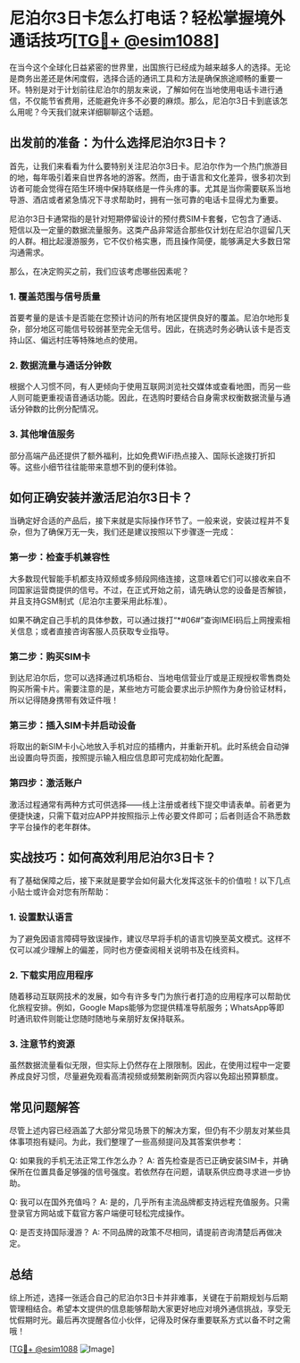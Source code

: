 # 尼泊尔3日卡怎么打电话？轻松掌握境外通话技巧[[TG💪+ @esim1088](https://t.me/s/esim1088)]

在当今这个全球化日益紧密的世界里，出国旅行已经成为越来越多人的选择。无论是商务出差还是休闲度假，选择合适的通讯工具和方法是确保旅途顺畅的重要一环。特别是对于计划前往尼泊尔的朋友来说，了解如何在当地使用电话卡进行通信，不仅能节省费用，还能避免许多不必要的麻烦。那么，尼泊尔3日卡到底该怎么用呢？今天我们就来详细聊聊这个话题。

## 出发前的准备：为什么选择尼泊尔3日卡？

首先，让我们来看看为什么要特别关注尼泊尔3日卡。尼泊尔作为一个热门旅游目的地，每年吸引着来自世界各地的游客。然而，由于语言和文化差异，很多初次到访者可能会觉得在陌生环境中保持联络是一件头疼的事。尤其是当你需要联系当地导游、酒店或者紧急情况下寻求帮助时，拥有一张可靠的电话卡显得尤为重要。

尼泊尔3日卡通常指的是针对短期停留设计的预付费SIM卡套餐，它包含了通话、短信以及一定量的数据流量服务。这类产品非常适合那些仅计划在尼泊尔逗留几天的人群。相比起漫游服务，它不仅价格实惠，而且操作简便，能够满足大多数日常沟通需求。

那么，在决定购买之前，我们应该考虑哪些因素呢？

### 1. 覆盖范围与信号质量

首要考量的是该卡是否能在您预计访问的所有地区提供良好的覆盖。尼泊尔地形复杂，部分地区可能信号较弱甚至完全无信号。因此，在挑选时务必确认该卡是否支持山区、偏远村庄等特殊地点的使用。

### 2. 数据流量与通话分钟数

根据个人习惯不同，有人更倾向于使用互联网浏览社交媒体或查看地图，而另一些人则可能更重视语音通话功能。因此，在选购时要结合自身需求权衡数据流量与通话分钟数的比例分配情况。

### 3. 其他增值服务

部分高端产品还提供了额外福利，比如免费WiFi热点接入、国际长途拨打折扣等。这些小细节往往能带来意想不到的便利体验。

## 如何正确安装并激活尼泊尔3日卡？

当确定好合适的产品后，接下来就是实际操作环节了。一般来说，安装过程并不复杂，但为了确保万无一失，我们还是建议按照以下步骤逐一完成：

### 第一步：检查手机兼容性

大多数现代智能手机都支持双频或多频段网络连接，这意味着它们可以接收来自不同国家运营商提供的信号。不过，在正式开始之前，请先确认您的设备是否解锁，并且支持GSM制式（尼泊尔主要采用此标准）。

如果不确定自己手机的具体参数，可以通过拨打“*#06#”查询IMEI码后上网搜索相关信息；或者直接咨询客服人员获取专业指导。

### 第二步：购买SIM卡

到达尼泊尔后，您可以选择通过机场柜台、当地电信营业厅或是正规授权零售商处购买所需卡片。需要注意的是，某些地方可能会要求出示护照作为身份验证材料，所以记得随身携带有效证件哦！

### 第三步：插入SIM卡并启动设备

将取出的新SIM卡小心地放入手机对应的插槽内，并重新开机。此时系统会自动弹出设置向导页面，按照提示输入相应信息即可完成初始化配置。

### 第四步：激活账户

激活过程通常有两种方式可供选择——线上注册或者线下提交申请表单。前者更为便捷快速，只需下载对应APP并按照指示上传必要文件即可；后者则适合不熟悉数字平台操作的老年群体。

## 实战技巧：如何高效利用尼泊尔3日卡？

有了基础保障之后，接下来就是要学会如何最大化发挥这张卡的价值啦！以下几点小贴士或许会对您有所帮助：

### 1. 设置默认语言

为了避免因语言障碍导致误操作，建议尽早将手机的语言切换至英文模式。这样不仅可以减少理解上的偏差，同时也方便查阅相关说明书及在线资料。

### 2. 下载实用应用程序

随着移动互联网技术的发展，如今有许多专门为旅行者打造的应用程序可以帮助优化旅程安排。例如，Google Maps能够为您提供精准导航服务；WhatsApp等即时通讯软件则能让您随时随地与亲朋好友保持联系。

### 3. 注意节约资源

虽然数据流量看似无限，但实际上仍然存在上限限制。因此，在使用过程中一定要养成良好习惯，尽量避免观看高清视频或频繁刷新网页内容以免超出预算额度。

## 常见问题解答

尽管上述内容已经涵盖了大部分常见场景下的解决方案，但仍有不少朋友对某些具体事项抱有疑问。为此，我们整理了一些高频提问及其答案供参考：

Q: 如果我的手机无法正常工作怎么办？
A: 首先检查是否已正确安装SIM卡，并确保所在位置具备足够强的信号强度。若依然存在问题，请联系供应商寻求进一步协助。

Q: 我可以在国外充值吗？
A: 是的，几乎所有主流品牌都支持远程充值服务。只需登录官方网站或下载官方客户端便可轻松完成操作。

Q: 是否支持国际漫游？
A: 不同品牌的政策不尽相同，请提前咨询清楚后再做决定。

## 总结

综上所述，选择一张适合自己的尼泊尔3日卡并非难事，关键在于前期规划与后期管理相结合。希望本文提供的信息能够帮助大家更好地应对境外通信挑战，享受无忧假期时光。最后再次提醒各位小伙伴，记得及时保存重要联系方式以备不时之需哦！

[[TG💪+ @esim1088](https://t.me/s/esim1088) ![Image](https://i.postimg.cc/4NQfJmqS/Snipaste-2025-05-13-00-14-12.png)]